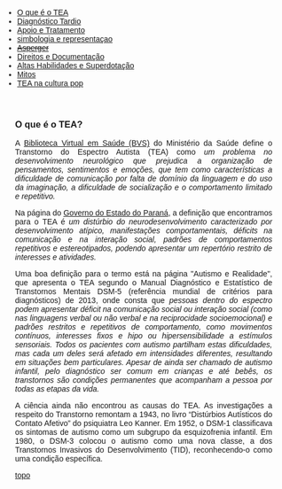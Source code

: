 
<html lang="pt-BR">
<head>
    <meta charset="UTF-8">
    <meta name="viewport" content="width=device-width, initial-scale=1.0">
    <title>Menu de Navegação</title>
    <style>
        body {
            font-family: Arial, sans-serif;
        }
        .menu {
            background-color: #333;
            overflow: hidden;
        }
        .menu a {
            float: left;
            display: block;
            color: white;
            text-align: center;
            padding: 14px 16px;
            text-decoration: none;
        }
        .menu a:hover {
            background-color: #ddd;
            color: black;
        }
        .content {
            padding: 20px;
        }
        p {
            text-align: justify;
        }
        .centered-img {
            display: block;
            margin-left: auto;
            margin-right: auto;
            height: 200px;
            width: auto;
        }
    </style>
</head>
<body>
<div class="navbar">
  <div class="navbar-inner">
      <ul class="nav">
      <li><a href= "/pages/autismo/autismo.html">O que é o TEA</a></li>
      <li><a href= "/pages/autismo/teadultos.html">Diagnóstico Tardio</a></li>
      <li><a href= "/pages/autismo/apoioetratamento.html">Apoio e Tratamento</a></li>
        <li><a href= "/pages/autismo/identificadao.html">simbologia e representaçao</a></li>
        <li><a href= "/pages/autismo/asperger.html"> <del>Asperger</del></a></li>
        <li><a href= "/pages/autismo/direitos.html">Direitos e Documentação</a></li>
        <li><a href= "/pages/autismo/habilidades.html">Altas Habilidades e Superdotação</a></li>
        <li><a href= "/pages/autismo/mitos.html">Mitos</a></li>
          <li><a href= "/pages/autismo/namidia.html">TEA na cultura pop</a></li>
      </ul>
  </div>
</div>
<p>
<p>
<div class="content">
    <h3 id="TEA">O que é o TEA?</h3>
    <p>
    A <a href="https://bvsms.saude.gov.br/transtorno-do-espectro-autista-tea-autismo/#:~:text=Tem%20como%20características%20a%20dificuldade,ou%20três%20anos%20de%20idade."> Biblioteca Virtual em Saúde (BVS)</a> do Ministério da Saúde define o Transtorno do Espectro Autista (TEA) como <i>um problema no desenvolvimento neurológico que prejudica a organização de pensamentos, sentimentos e emoções, que tem como características a dificuldade de comunicação por falta de domínio da linguagem e do uso da imaginação, a dificuldade de socialização e o comportamento limitado e repetitivo. </i>
    <p>
    Na página do <a href="https://www.saude.pr.gov.br/Pagina/Transtorno-do-Espectro-Autista-TEA">Governo do Estado do Paraná</a>, a definição que encontramos para o TEA é <i>um distúrbio do neurodesenvolvimento caracterizado por desenvolvimento atípico, manifestações comportamentais, déficits na comunicação e na interação social, padrões de comportamentos repetitivos e estereotipados, podendo apresentar um repertório restrito de interesses e atividades.</i>
    <p>
    Uma boa definição para o termo está na página "Autismo e Realidade", que apresenta o TEA segundo o Manual Diagnóstico e Estatístico de Transtornos Mentais DSM-5 (referência mundial de critérios para diagnósticos) de 2013, onde consta que <i> pessoas dentro do espectro podem apresentar déficit na comunicação social ou interação social (como nas linguagens verbal ou não verbal e na reciprocidade socioemocional) e padrões restritos e repetitivos de comportamento, como movimentos contínuos, interesses fixos e hipo ou hipersensibilidade a estímulos sensoriais. Todos os pacientes com autismo partilham estas dificuldades, mas cada um deles será afetado em intensidades diferentes, resultando em situações bem particulares. Apesar de ainda ser chamado de autismo infantil, pelo diagnóstico ser comum em crianças e até bebês, os transtornos são condições permanentes que acompanham a pessoa por todas as etapas da vida.</i><br>
    <p>
    A ciência ainda não encontrou as causas do TEA. As investigações a respeito do Transtorno remontam a 1943, no  livro “Distúrbios Autísticos do Contato Afetivo” do psiquiatra Leo Kanner. Em 1952, o DSM-1 classificava os  sintomas de autismo como um subgrupo da esquizofrenia infantil. Em 1980, o DSM-3 colocou o autismo como uma nova classe, a dos Transtornos Invasivos do Desenvolvimento (TID), reconhecendo-o como uma condição específica.<br>  
    <p>
    <p>
    <p>
<p>
<p>
<p>
    <a href="#top">topo</a></p>
